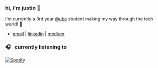 ### hi, i'm justin 👋

i'm currently a 3rd year [@ubc](https://www.bme.ubc.ca/) student making my way through the tech world! 💙

- [email](mailto:justincho63@gmail.com) | [linkedin](https://www.linkedin.com/in/justinccho) | [medium](https://medium.com/@justinccho)

### 🎧 &nbsp; currently listening to
[![Spotify](https://novatorem-blush.vercel.app/api/spotify)](https://open.spotify.com/user/justinlisteningtomusic123)





